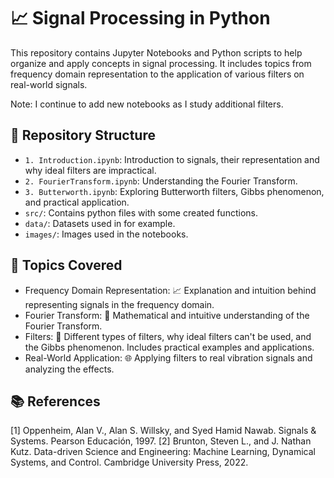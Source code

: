 # 📈 Signal Processing in Python 
This repository contains Jupyter Notebooks and Python scripts to help organize and apply concepts in signal processing. It includes topics from frequency domain representation to the application of various filters on real-world signals. 

Note: I continue to add new notebooks as I study additional filters.

## 📁 Repository Structure
- `1. Introduction.ipynb`: Introduction to signals, their representation and why ideal filters are impractical.
- `2. FourierTransform.ipynb`: Understanding the Fourier Transform.
- `3. Butterworth.ipynb`: Exploring Butterworth filters, Gibbs phenomenon, and practical application.
- `src/`: Contains python files with some created functions.
- `data/`: Datasets used in for example.
- `images/`: Images used in the notebooks.


## 📝 Topics Covered
- Frequency Domain Representation: 📈 Explanation and intuition behind representing signals in the frequency domain.
- Fourier Transform: 🔄 Mathematical and intuitive understanding of the Fourier Transform.
- Filters: 🧹 Different types of filters, why ideal filters can't be used, and the Gibbs phenomenon. Includes practical examples and applications.
- Real-World Application: 🌐 Applying filters to real vibration signals and analyzing the effects.

## 📚 References
[1] Oppenheim, Alan V., Alan S. Willsky, and Syed Hamid Nawab. Signals & Systems. Pearson Educación, 1997.
[2] Brunton, Steven L., and J. Nathan Kutz. Data-driven Science and Engineering: Machine Learning, Dynamical Systems, and Control. Cambridge University Press, 2022.
